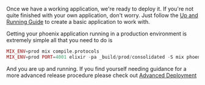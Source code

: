 Once we have a working application, we're ready to deploy it. If you're not quite finished with your own application, don't worry. Just follow the [Up and Running Guide](http://www.phoenixframework.org/docs/up-and-running) to create a basic application to work with.

Getting your phoenix application running in a production environment is extremely simple all that you need to do is

```elixir
MIX_ENV=prod mix compile.protocols
MIX_ENV=prod PORT=4001 elixir -pa _build/prod/consolidated -S mix phoenix.server
```

And you are up and running. If you find yourself needing guidance for a more advanced release procedure please check out [Advanced Deployment](http://www.phoenixframework.org/docs/advanced-deployment)
